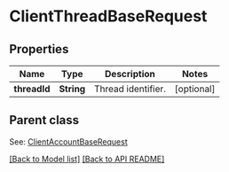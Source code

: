 
# ClientThreadBaseRequest
## Properties
Name | Type | Description | Notes
------------ | ------------- | ------------- | -------------
**threadId** | **String** | Thread identifier.              |  [optional]


## Parent class

See: [ClientAccountBaseRequest](ClientAccountBaseRequest.md)

[[Back to Model list]](Models.md) [[Back to API README]](README.md)

